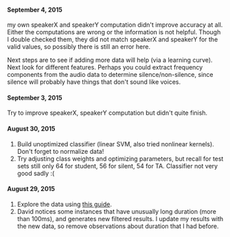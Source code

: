 #### September 4, 2015
my own speakerX and speakerY computation didn't improve accuracy at all. Either the computations are wrong or the information is not helpful. Though I double checked them, they did not match speakerX and speakerY for the valid values, so possibly there is still an error here.

Next steps are to see if adding more data will help (via a learning curve). Next look for different features. Perhaps you could extract frequency components from the audio data to determine silence/non-silence, since silence will probably have things that don't sound like voices.

#### September 3, 2015
Try to improve speakerX, speakerY computation but didn't quite finish.

#### August 30, 2015
1. Build unoptimized classifier (linear SVM, also tried nonlinear kernels). Don't forget to normalize data!
2. Try adjusting class weights and optimizing parameters, but recall for test sets still only 64 for student, 
56 for silent, 54 for TA. Classifier not very good sadly :(

#### August 29, 2015
1. Explore the data using [this guide](https://jmetzen.github.io/2015-01-29/ml_advice.html).
1. David notices some instances that have unusually long duration (more than 100ms), and generates new filtered results.
I update my results with the new data, so remove observations about duration that I had before.
